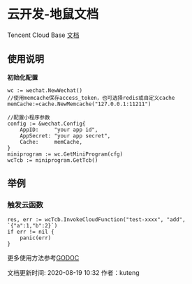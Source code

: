 # 云开发-地鼠文档

Tencent Cloud Base [文档](https://developers.weixin.qq.com/miniprogram/dev/wxcloud/reference-http-api/)

## 使用说明 <a id="d8ctv"></a>

**初始化配置**

```text
wc := wechat.NewWechat()
//使用memcache保存access_token，也可选择redis或自定义cache
memCache:=cache.NewMemcache("127.0.0.1:11211")

//配置小程序参数
config := &wechat.Config{
    AppID:     "your app id",
    AppSecret: "your app secret",
    Cache:     memCache,
}
miniprogram := wc.GetMiniProgram(cfg)
wcTcb := miniprogram.GetTcb()
```

## 举例 <a id="6asoq2"></a>

### 触发云函数 <a id="bfn5ly"></a>

```text
res, err := wcTcb.InvokeCloudFunction("test-xxxx", "add", `{"a":1,"b":2}`)
if err != nil {
    panic(err)
}
```

更多使用方法参考[GODOC](https://godoc.org/github.com/silenceper/wechat/v2/miniprogram/tcb)

文档更新时间: 2020-08-19 10:32   作者：kuteng

